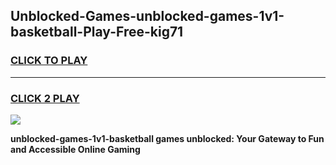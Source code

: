 
## Unblocked-Games-unblocked-games-1v1-basketball-Play-Free-kig71
<h3>
<a href="https://premium76.site?title=unblocked-games-1v1-basketball&ref=23A">CLICK TO PLAY</a></h3>
<hr>

<h3>
<a href="https://premium76.site?title=unblocked-games-1v1-basketball&ref=23A">CLICK 2 PLAY</a>
  
</h3>

<a href="https://premium76.site?title=unblocked-games-1v1-basketball&ref=23A"><img src="https://clearcache.store/games.png"></a>


**unblocked-games-1v1-basketball games unblocked: Your Gateway to Fun and Accessible Online Gaming**
